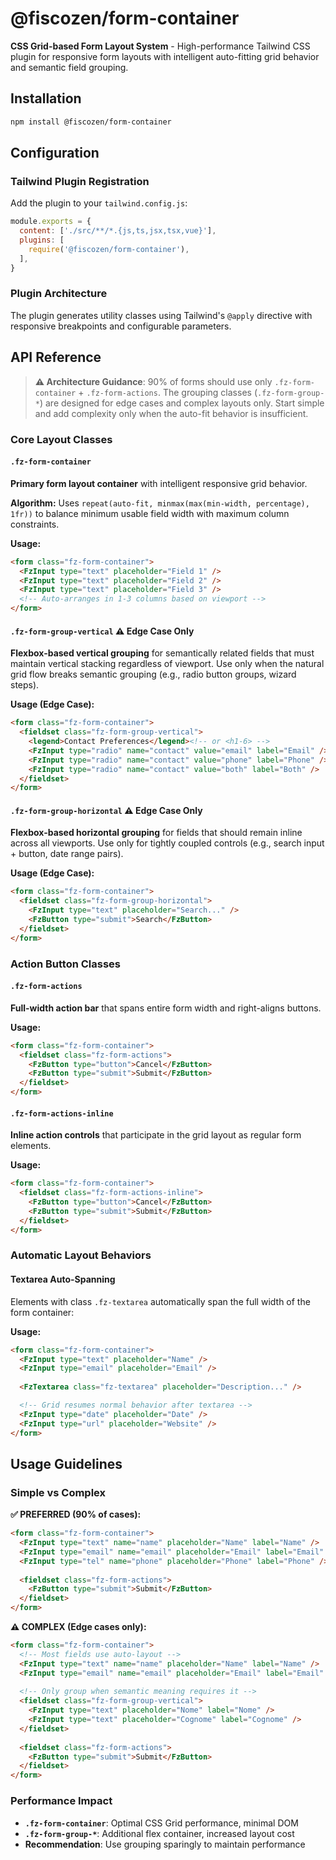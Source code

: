 # @fiscozen/form-container

**CSS Grid-based Form Layout System** - High-performance Tailwind CSS plugin for responsive form layouts with intelligent auto-fitting grid behavior and semantic field grouping.

## Installation

```bash
npm install @fiscozen/form-container
```

## Configuration

### Tailwind Plugin Registration

Add the plugin to your `tailwind.config.js`:

```js
module.exports = {
  content: ['./src/**/*.{js,ts,jsx,tsx,vue}'],
  plugins: [
    require('@fiscozen/form-container'),
  ],
}
```

### Plugin Architecture

The plugin generates utility classes using Tailwind's `@apply` directive with responsive breakpoints and configurable parameters.

## API Reference

> **⚠️ Architecture Guidance**: 90% of forms should use only `.fz-form-container` + `.fz-form-actions`. The grouping classes (`.fz-form-group-*`) are designed for edge cases and complex layouts only. Start simple and add complexity only when the auto-fit behavior is insufficient.

### Core Layout Classes

#### `.fz-form-container`

**Primary form layout container** with intelligent responsive grid behavior.

**Algorithm:** Uses `repeat(auto-fit, minmax(max(min-width, percentage), 1fr))` to balance minimum usable field width with maximum column constraints.

**Usage:**
```html
<form class="fz-form-container">
  <FzInput type="text" placeholder="Field 1" />
  <FzInput type="text" placeholder="Field 2" />
  <FzInput type="text" placeholder="Field 3" />
  <!-- Auto-arranges in 1-3 columns based on viewport -->
</form>
```

#### `.fz-form-group-vertical` ⚠️ **Edge Case Only**

**Flexbox-based vertical grouping** for semantically related fields that must maintain vertical stacking regardless of viewport. Use only when the natural grid flow breaks semantic grouping (e.g., radio button groups, wizard steps).

**Usage (Edge Case):**
```html
<form class="fz-form-container">
  <fieldset class="fz-form-group-vertical">
    <legend>Contact Preferences</legend><!-- or <h1-6> -->
    <FzInput type="radio" name="contact" value="email" label="Email" />
    <FzInput type="radio" name="contact" value="phone" label="Phone" />
    <FzInput type="radio" name="contact" value="both" label="Both" />
  </fieldset>
</form>
```

#### `.fz-form-group-horizontal` ⚠️ **Edge Case Only**

**Flexbox-based horizontal grouping** for fields that should remain inline across all viewports. Use only for tightly coupled controls (e.g., search input + button, date range pairs).

**Usage (Edge Case):**
```html
<form class="fz-form-container">
  <fieldset class="fz-form-group-horizontal">
    <FzInput type="text" placeholder="Search..." />
    <FzButton type="submit">Search</FzButton>
  </fieldset>
</form>
```

### Action Button Classes

#### `.fz-form-actions`

**Full-width action bar** that spans entire form width and right-aligns buttons.

**Usage:**
```html
<form class="fz-form-container">
  <fieldset class="fz-form-actions">
    <FzButton type="button">Cancel</FzButton>
    <FzButton type="submit">Submit</FzButton>
  </fieldset>
</form>
```

#### `.fz-form-actions-inline`

**Inline action controls** that participate in the grid layout as regular form elements.

**Usage:**
```html
<form class="fz-form-container">
  <fieldset class="fz-form-actions-inline">
    <FzButton type="button">Cancel</FzButton>
    <FzButton type="submit">Submit</FzButton>
  </fieldset>
</form>
```

### Automatic Layout Behaviors

#### Textarea Auto-Spanning

Elements with class `.fz-textarea` automatically span the full width of the form container:

**Usage:**
```html
<form class="fz-form-container">
  <FzInput type="text" placeholder="Name" />
  <FzInput type="email" placeholder="Email" />
  
  <FzTextarea class="fz-textarea" placeholder="Description..." />

  <!-- Grid resumes normal behavior after textarea -->
  <FzInput type="date" placeholder="Date" />
  <FzInput type="url" placeholder="Website" />
</form>
```

## Usage Guidelines

### Simple vs Complex

**✅ PREFERRED (90% of cases):**
```html
<form class="fz-form-container">
  <FzInput type="text" name="name" placeholder="Name" label="Name" />
  <FzInput type="email" name="email" placeholder="Email" label="Email" />
  <FzInput type="tel" name="phone" placeholder="Phone" label="Phone" />
  
  <fieldset class="fz-form-actions">
    <FzButton type="submit">Submit</FzButton>
  </fieldset>
</form>
```

**⚠️ COMPLEX (Edge cases only):**
```html
<form class="fz-form-container">
  <!-- Most fields use auto-layout -->
  <FzInput type="text" name="name" placeholder="Name" label="Name" />
  <FzInput type="email" name="email" placeholder="Email" label="Email" />
  
  <!-- Only group when semantic meaning requires it -->
  <fieldset class="fz-form-group-vertical">
    <FzInput type="text" placeholder="Nome" label="Nome" />
    <FzInput type="text" placeholder="Cognome" label="Cognome" />
  </fieldset>
  
  <fieldset class="fz-form-actions">
    <FzButton type="submit">Submit</FzButton>
  </fieldset>
</form>
```

### Performance Impact

- **`.fz-form-container`**: Optimal CSS Grid performance, minimal DOM
- **`.fz-form-group-*`**: Additional flex container, increased layout cost
- **Recommendation**: Use grouping sparingly to maintain performance
